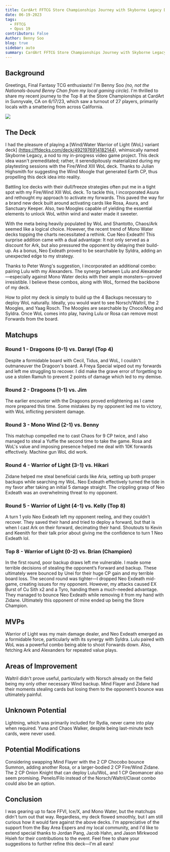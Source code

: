 ```yaml
---
title: CardArt FFTCG Store Championships Journey with Skyborne Legacy Deck
date: 06-19-2023
tags: 
  - FFTCG
  - Opus 19
contributors: False
Author: Benny Soo
blog: true
sidebar: auto
summary: CardArt FFTCG Store Championships Journey with Skyborne Legacy Deck
---
```

<TagLinks />

## Background

Greetings, Final Fantasy TCG enthusiasts! I'm Benny Soo *(no, not the Nationals-bound Benny Chan from my local gaming circle)*. I'm thrilled to share my recent journey to the Top 8 at the Store Championships at CardArt in Sunnyvale, CA on 6/17/23, which saw a turnout of 27 players, primarily locals with a smattering from across California.

<img src="https://i.imgur.com/zFWa3V9.jpg"/>

## The Deck
I had the pleasure of playing a [Wind/Water Warrior of Light (WoL) variant deck] <a href="https://ffdecks.com/deck/4921976914182144">(https://ffdecks.com/deck/4921976914182144)</a>, whimsically named Skyborne Legacy, a nod to my in-progress video game project. This deck idea wasn't premeditated; rather, it serendipitously materialized during my playtesting sessions with the Fire/Wind XIII WoL deck. Thanks to Julian Highsmith for suggesting the Wind Moogle that generated Earth CP, thus propelling this deck idea into reality.

Battling Ice decks with their dull/freeze strategies often put me in a tight spot with my Fire/Wind XIII WoL deck. To tackle this, I incorporated Asura and rethought my approach to activate my forwards. This paved the way for a brand new deck built around activating cards like Rosa, Asura, and Sanctuary Keeper. Also, two Moogles capable of yielding the essential elements to unlock WoL within wind and water made it sweeter.

With the meta being heavily populated by WoL and Shantotto, Chaos/Ark seemed like a logical choice. However, the recent trend of Mono Water decks topping the charts necessitated a rethink. Cue Neo Exdeath! This surprise addition came with a dual advantage: It not only served as a discount for Ark, but also pressured the opponent by delaying their build-up. As a bonus, Neo Exdeath proved to be searchable by Syldra, adding an unexpected edge to my strategy.

Thanks to Peter Wong's suggestion, I incorporated an additional combo: pairing Lulu with my Alexanders. The synergy between Lulu and Alexander—especially against Mono Water decks with their ample monsters—proved irresistible. I believe these combos, along with WoL, formed the backbone of my deck.

How to pilot my deck is simply to build up the 4 Backups necessary to deploy WoL naturally. Ideally, you would want to see Norsch/Waltril, the 2 Moogles, and Yaag Rosch. The Moogles are searchable by Choco/Mog and Syldra. Once WoL comes into play, having Lulu or Rosa can remove most Forwards from the board.

## Matchups

### Round 1 - Dragoons (0-1) vs. Darayl (Top 4)
Despite a formidable board with Cecil, Tidus, and WoL, I couldn't outmaneuver the Dragoon's board. A Freya Special wiped out my forwards and left me struggling to recover. I did make the grave error of forgetting to use a stolen Ramuh to prevent 2 points of damage which led to my demise.

### Round 2 - Dragoons (1-1) vs. Jim
The earlier encounter with the Dragoons proved enlightening as I came more prepared this time. Some mistakes by my opponent led me to victory, with WoL inflicting persistent damage.

### Round 3 - Mono Wind (2-1) vs. Benny
This matchup compelled me to cast Chaos for 9 CP twice, and I also managed to steal a Yuffie the second time to take the game. Rosa and WoL's value and imposing presence helped me deal with 10K forwards effectively. Machine gun WoL did work.

### Round 4 - Warrior of Light (3-1) vs. Hikari
Zidane helped me steal beneficial cards like Aria, setting up both proper backups while searching my WoL. Neo Exdeath effectively turned the tide in my favor after taking an initial 5 damage straight. The crippling grasp of Neo Exdeath was an overwhelming threat to my opponent.

### Round 5 - Warrior of Light (4-1) vs. Kelly (Top 8)
A turn 1 yolo Neo Exdeath left my opponent reeling, and they couldn't recover. They saved their hand and tried to deploy a forward, but that is when I cast Ark on their forward, decimating their hand. Shoutouts to Kevin and Keenith for their talk prior about giving me the confidence to turn 1 Neo Exdeath lol.

### Top 8 - Warrior of Light (0-2) vs. Brian (Champion)
In the first round, poor backup draws left me vulnerable. I made some terrible decisions of stealing the opponent’s Forward and backup. These ultimately were bounced by Unei for their huge CP gain and my terrible board loss. The second round was tighter—I dropped Neo Exdeath mid-game, creating issues for my opponent. However, my attacks caused EX Burst of Cu Sith x2 and a Tyro, handing them a much-needed advantage. They managed to bounce Neo Exdeath while removing it from my hand with Zidane. Ultimately this opponent of mine ended up being the Store Champion.

## MVPs
Warrior of Light was my main damage dealer, and Neo Exdeath emerged as a formidable force, particularly with its synergy with Syldra. Lulu paired with WoL was a powerful combo being able to shoot Forwards down. Also, fetching Ark and Alexanders for repeated value plays.

## Areas of Improvement
Waltril didn't prove useful, particularly with Norsch already on the field being my only other necessary Wind backup. Mind Flayer and Zidane had their moments stealing cards but losing them to the opponent’s bounce was ultimately painful.

## Unknown Potential
Lightning, which was primarily included for Rydia, never came into play when required. Yuna and Chaos Walker, despite being last-minute tech cards, were never used.

## Potential Modifications
Considering swapping Mind Flayer with the 2 CP Chocobo bounce Summon, adding another Rosa, or a larger-bodied 2 CP Fire/Wind Zidane. The 2 CP Onion Knight that can deploy Lulu/WoL, and 1 CP Geomancer also seem promising. Penelo/Filo instead of the Norsch/Waltril/Clavat combo could also be an option.

## Conclusion
I was gearing up to face FFVI, Ice/X, and Mono Water, but the matchups didn't turn out that way. Regardless, my deck flowed smoothly, but I am still curious how it would fare against the above decks. I'm appreciative of the support from the Bay Area Espers and my local community, and I'd like to extend special thanks to Jordan Pang, Jacob Hahn, and Jason Mirkwood Hsieh for their contributions to the event. Feel free to share your suggestions to further refine this deck—I'm all ears!